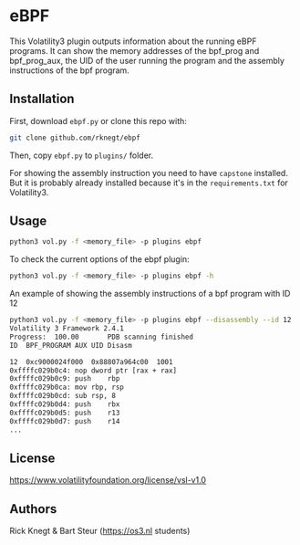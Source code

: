 # eBPF

This Volatility3 plugin outputs information about the running eBPF programs. It can show the memory addresses of the bpf_prog and bpf_prog_aux, the UID of the user running the program and the assembly instructions of the bpf program.


## Installation
First, download `ebpf.py` or clone this repo with:

```bash
git clone github.com/rknegt/ebpf
```
Then, copy `ebpf.py` to `plugins/` folder.

For showing the assembly instruction you need to have `capstone` installed. But it is probably already installed because it's in the `requirements.txt` for Volatility3.


## Usage
```bash
python3 vol.py -f <memory_file> -p plugins ebpf
```

To check the current options of the ebpf plugin:
```bash
python3 vol.py -f <memory_file> -p plugins ebpf -h
```

An example of showing the assembly instructions of a bpf program with ID 12
```bash
python3 vol.py -f <memory_file> -p plugins ebpf --disassembly --id 12
Volatility 3 Framework 2.4.1
Progress:  100.00		PDB scanning finished
ID	BPF_PROGRAM	AUX	UID	Disasm

12	0xc9000024f000	0x88807a964c00	1001
0xffffc029b0c4:	nop	dword ptr [rax + rax]
0xffffc029b0c9:	push	rbp
0xffffc029b0ca:	mov	rbp, rsp
0xffffc029b0cd:	sub	rsp, 8
0xffffc029b0d4:	push	rbx
0xffffc029b0d5:	push	r13
0xffffc029b0d7:	push	r14
...
```

## License
https://www.volatilityfoundation.org/license/vsl-v1.0

## Authors
Rick Knegt & Bart Steur (https://os3.nl students)